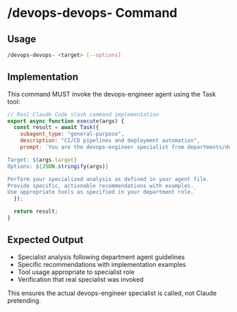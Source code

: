 # /devops-devops- Command

## Usage
```bash
/devops-devops- <target> [--options]
```

## Implementation
This command MUST invoke the devops-engineer agent using the Task tool:

```javascript
// Real Claude Code slash command implementation
export async function execute(args) {
  const result = await Task({
    subagent_type: "general-purpose",
    description: "CI/CD pipelines and deployment automation",
    prompt: `You are the devops-engineer specialist from departments/devops/agents/devops-engineer.md.

Target: ${args.target}
Options: ${JSON.stringify(args)}

Perform your specialized analysis as defined in your agent file.
Provide specific, actionable recommendations with examples.
Use appropriate tools as specified in your department role.`
  });

  return result;
}
```

## Expected Output
- Specialist analysis following department agent guidelines
- Specific recommendations with implementation examples
- Tool usage appropriate to specialist role
- Verification that real specialist was invoked

This ensures the actual devops-engineer specialist is called, not Claude pretending.